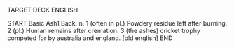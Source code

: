 TARGET DECK
ENGLISH

START
Basic
Ash1
Back: n. 1 (often in pl.) Powdery residue left after burning. 2 (pl.) Human remains after cremation. 3 (the ashes) cricket trophy competed for by australia and england. [old english]
END

